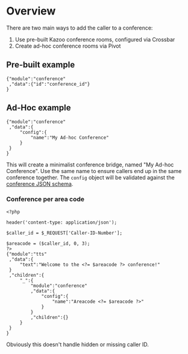 
# Overview

There are two main ways to add the caller to a conference:

1. Use pre-built Kazoo conference rooms, configured via Crossbar
2. Create ad-hoc conference rooms via Pivot

## Pre-built example

    {"module":"conference"
     ,"data":{"id":"conference_id"}
    }

## Ad-Hoc example

    {"module":"conference"
     ,"data":{
         "config":{
             "name":"My Ad-hoc Conference"
         }
     }
    }

This will create a minimalist conference bridge, named "My Ad-hoc Conference". Use the same name to ensure callers end up in the same conference together. The `config` object will be validated against the [conference JSON schema](https://github.com/2600hz/kazoo/blob/master/applications/crossbar/priv/couchdb/schemas/conferences.json).

### Conference per area code

    <?php

    header('content-type: application/json');

    $caller_id = $_REQUEST['Caller-ID-Number'];

    $areacode = ($caller_id, 0, 3);
    ?>
    {"module":"tts"
     ,"data":{
         "text":"Welcome to the <?= $areacode ?> conference!"
     }
     ,"children":{
         "_":{
             "module":"conference"
             ,"data":{
                 "config":{
                     "name":"Areacode <?= $areacode ?>"
                 }
             }
             ,"children":{}
         }
     }
    }

Obviously this doesn't handle hidden or missing caller ID.
